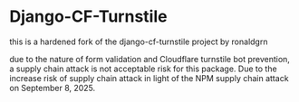 # Django-CF-Turnstile

this is a hardened fork of the django-cf-turnstile project by ronaldgrn

due to the nature of form validation and Cloudflare turnstile bot prevention, a supply chain attack is not acceptable risk
for this package. Due to the increase risk of supply chain attack in light of the NPM supply chain attack on September 8, 2025.

